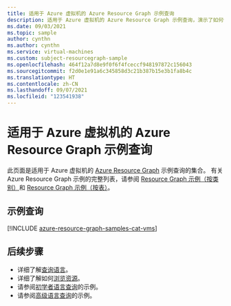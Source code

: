 ```yaml
---
title: 适用于 Azure 虚拟机的 Azure Resource Graph 示例查询
description: 适用于 Azure 虚拟机的 Azure Resource Graph 示例查询，演示了如何使用资源类型和表来访问与 Azure 虚拟机相关的资源和属性。
ms.date: 09/03/2021
ms.topic: sample
author: cynthn
ms.author: cynthn
ms.service: virtual-machines
ms.custom: subject-resourcegraph-sample
ms.openlocfilehash: 464f12a7d8e9f0f6f4fceccf948197872c156043
ms.sourcegitcommit: f2d0e1e91a6c345858d3c21b387b15e3b1fa8b4c
ms.translationtype: HT
ms.contentlocale: zh-CN
ms.lasthandoff: 09/07/2021
ms.locfileid: "123541938"
---
```

# <a name="azure-resource-graph-sample-queries-for-azure-virtual-machines"></a>适用于 Azure 虚拟机的 Azure Resource Graph 示例查询

此页面是适用于 Azure 虚拟机的 [Azure Resource Graph](../governance/resource-graph/overview.md) 示例查询的集合。 有关 Azure Resource Graph 示例的完整列表，请参阅 [Resource Graph 示例（按类别）](../governance/resource-graph/samples/samples-by-category.md)和 [Resource Graph 示例（按表）](../governance/resource-graph/samples/samples-by-table.md)。

## <a name="sample-queries"></a>示例查询

[!INCLUDE [azure-resource-graph-samples-cat-vms](../../includes/resource-graph/samples/bycat/azure-virtual-machines.md)]

## <a name="next-steps"></a>后续步骤

- 详细了解[查询语言](../governance/resource-graph/concepts/query-language.md)。
- 详细了解如何[浏览资源](../governance/resource-graph/concepts/explore-resources.md)。
- 请参阅[初学者语言查询](../governance/resource-graph/samples/starter.md)的示例。
- 请参阅[高级语言查询](../governance/resource-graph/samples/advanced.md)的示例。

